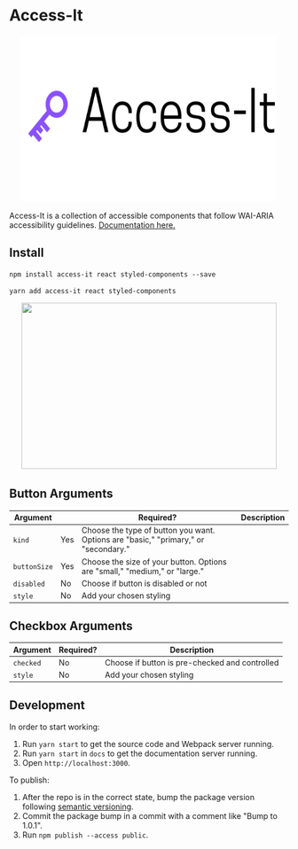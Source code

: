 # Access-It

<p align="center">
  <img width="460" height="300" src="./logo.svg">
</p>

Access-It is a collection of accessible components that follow WAI-ARIA accessibility guidelines. [Documentation here.](https://sandylcruz.github.io/access-it/)

## Install

```
npm install access-it react styled-components --save
```

```
yarn add access-it react styled-components
```

<p align="center">
  <img width="460" height="300" src="buttonDemo.gif">
</p>

## Button Arguments

| Argument     |     | Required?                                                                           | Description |
| ------------ | --- | ----------------------------------------------------------------------------------- | ----------- |
| `kind `      | Yes | Choose the type of button you want. Options are "basic," "primary," or "secondary." |
| `buttonSize` | Yes | Choose the size of your button. Options are "small," "medium," or "large."          |
| `disabled`   | No  | Choose if button is disabled or not                                                 |
| `style`      | No  | Add your chosen styling                                                             |

## Checkbox Arguments

| Argument   | Required? | Description                                    |
| ---------- | --------- | ---------------------------------------------- |
| `checked ` | No        | Choose if button is pre-checked and controlled |
| `style`    | No        | Add your chosen styling                        |

## Development

In order to start working:

1. Run `yarn start` to get the source code and Webpack server running.
2. Run `yarn start` in `docs` to get the documentation server running.
3. Open `http://localhost:3000`.

To publish:

1. After the repo is in the correct state, bump the package version following [semantic versioning](https://semver.org/).
2. Commit the package bump in a commit with a comment like "Bump to 1.0.1".
3. Run `npm publish --access public`.
